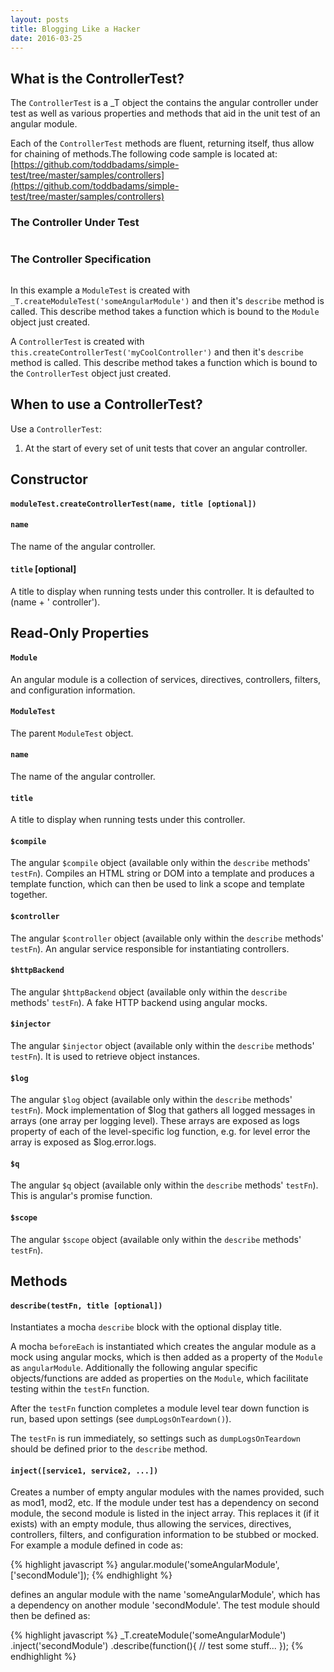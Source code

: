 ```yaml
---
layout: posts
title: Blogging Like a Hacker
date: 2016-03-25
---
```

## What is the ControllerTest?

The `ControllerTest` is a _T object the contains the angular controller under test as well as various properties and methods that aid in the unit test of an angular module.

Each of the `ControllerTest` methods are fluent, returning itself, thus allow for chaining of methods.The following code sample is located at: [https://github.com/toddbadams/simple-test/tree/master/samples/controllers](https://github.com/toddbadams/simple-test/tree/master/samples/controllers)

### The Controller Under Test
```javascript

```

### The Controller Specification
```javascript

```

In this example a `ModuleTest` is created with `_T.createModuleTest('someAngularModule')` and then it's `describe` method is called.  This describe method takes a function which is bound to the `Module` object just created. 

A  `ControllerTest` is created with `this.createControllerTest('myCoolController')` and then it's `describe` method is called. This describe method takes a function which is bound to the `ControllerTest` object just created. 


## When to use a ControllerTest?

Use a `ControllerTest`:

1. At the start of every set of unit tests that cover an angular controller.


## Constructor


#### `moduleTest.createControllerTest(name, title [optional])`

#### `name`
The name of the angular controller.

#### `title` [optional]
A title to display when running tests under this controller. It is defaulted to (name + ' controller').


## Read-Only Properties

#### `Module` 
An angular module is a collection of services, directives, controllers, filters, and configuration information.

#### `ModuleTest` 
The parent `ModuleTest` object.

#### `name` 
The name of the angular controller.

#### `title` 
A title to display when running tests under this controller. 

#### `$compile` 
The angular `$compile` object (available only within the `describe` methods' `testFn`). Compiles an HTML string or DOM into a template and produces a template function, which can then be used to link a scope and template together.

#### `$controller` 
The angular `$controller` object (available only within the `describe` methods' `testFn`). An angular service responsible for instantiating controllers.

#### `$httpBackend` 
The angular `$httpBackend` object (available only within the `describe` methods' `testFn`). A fake HTTP backend using angular mocks.

#### `$injector` 
The angular `$injector` object (available only within the `describe` methods' `testFn`). It is used to retrieve object instances.

#### `$log` 
The angular `$log` object (available only within the `describe` methods' `testFn`). Mock implementation of $log that gathers all logged messages in arrays (one array per logging level). These arrays are exposed as logs property of each of the level-specific log function, e.g. for level error the array is exposed as $log.error.logs.

#### `$q` 
The angular `$q` object (available only within the `describe` methods' `testFn`). This is angular's promise function.

#### `$scope` 
The angular `$scope` object (available only within the `describe` methods' `testFn`).  


## Methods

#### `describe(testFn, title [optional])` 
Instantiates a mocha `describe` block with the optional display title. 

A mocha `beforeEach` is instantiated which creates the angular module as a mock using angular mocks, which is then added as a property of the `Module`  as `angularModule`.  Additionally the following angular specific objects/functions are added as properties on the `Module`, which facilitate testing within the `testFn` function.

After the `testFn` function completes a module level tear down function is run, based upon settings (see `dumpLogsOnTeardown()`). 

The `testFn` is run immediately, so settings such as `dumpLogsOnTeardown` should be defined prior to the `describe` method.

#### `inject([service1, service2, ...])` 
Creates a number of empty angular modules with the names provided, such as mod1, mod2, etc.  If the module under test has a dependency on second module, the second module is listed in the inject array.  This replaces it (if it exists) with an empty module, thus allowing the services, directives, controllers, filters, and configuration information to be stubbed or mocked.  For example a module defined in code as:

{% highlight javascript %}
	angular.module('someAngularModule', ['secondModule']);
{% endhighlight %}

defines an angular module with the name 'someAngularModule', which has a dependency on another module 'secondModule'.  The test module should then be defined as:

{% highlight javascript %}
	_T.createModule('someAngularModule')
		.inject('secondModule')
		.describe(function(){
			// test some stuff...
		});
{% endhighlight %}